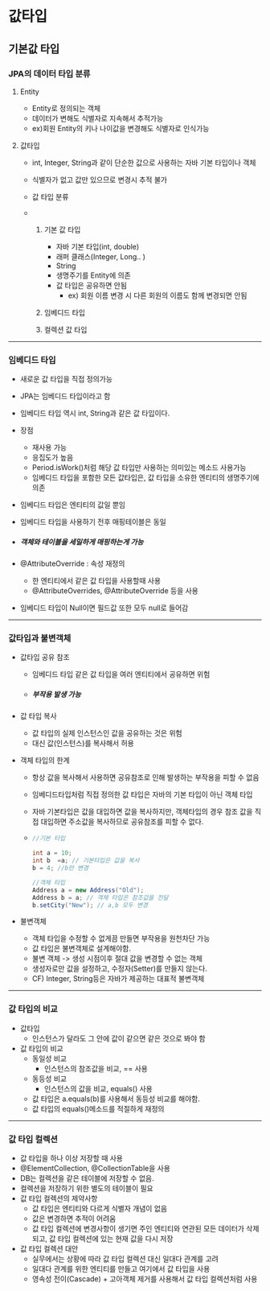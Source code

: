 # 값타입

## 기본값 타입

### JPA의 데이터 타입 분류

1. Entity

   - Entity로 정의되는 객체
   - 데이터가 변해도 식별자로 지속해서 추적가능
   - ex)회원 Entity의 키나 나이값을 변경해도 식별자로 인식가능

2. 값타입

   - int, Integer, String과 같이 단순한 값으로 사용하는 자바 기본 타입이나 객체

   - 식별자가 없고 값만 있으므로 변경시 추적 불가

   - 값 타입 분류

   - 1. 기본 값 타입
        - 자바 기본 타입(int, double)
        - 래퍼 클래스(Integer, Long.. )
        - String
        - 생명주기를 Entity에 의존
        - 값 타입은 공유하면 안됨
          - ex) 회원 이름 변경 시 다른 회원의 이름도 함께 변경되면 안됨
     2. 임베디드 타입

     3. 컬렉션 값 타입



---



### 임베디드 타입

* 새로운 값 타입을 직접 정의가능

* JPA는 임베디드 타입이라고 함

* 임베디드 타입 역시 int, String과 같은 값 타입이다.

* 장점

  * 재사용 가능
  * 응집도가 높음
  * Period.isWork()처럼 해당 값 타입만 사용하는 의미있는 메소드 사용가능
  * 임베디드 타입을 포함한 모든 값타입은, 값 타입을 소유한 엔티티의 생명주기에 의존

* 임베디드 타입은 엔티티의 값일 뿐임

* 임베디드 타입을 사용하기 전후 매핑테이블은 동일

* ##### 객체와 테이블을 세밀하게 매핑하는게 가능

* @AttributeOverride : 속성 재정의

  * 한 엔티티에서 같은 값 타입을 사용할때 사용
  * @AttributeOverrides, @AttributeOverride 등을 사용

* 임베디드 타입이 Null이면 필드값 또한 모두 null로 들어감



---



### 값타입과 불변객체

* 값타입 공유 참조

  * 임베디드 타입 같은 값 타입을 여러 엔티티에서 공유하면 위험

  * ##### 부작용 발생 가능

* 값 타입 복사

  * 값 타입의 실제 인스턴스인 값을 공유하는 것은 위험
  * 대신 값(인스턴스)를 복사해서 허용

* 객체 타입의 한계

  * 항상 값을 복사해서 사용하면 공유참조로 인해 발생하는 부작용을 피할 수 없음

  * 임베디드타입처럼 직접 정의한 값 타입은 자바의 기본 타입이 아닌 객체 타입

  * 자바 기본타입은 값을 대입하면 값을 복사하지만, 객체타입의 경우 참조 값을 직접 대입하면 주소값을 복사하므로 공유참조를 피할 수 없다. 

  * ```java
    //기본 타입
    
    int a = 10;
    int b  =a; // 기본타입은 값을 복사
    b = 4; //b만 변경
    
    //객체 타입
    Address a = new Address("Old");
    Address b = a; // 객체 타입은 참조값을 전달
    b.setCity("New"); // a,b 모두 변경
    ```

* 불변객체

  * 객체 타입을 수정할 수 없게끔 만들면 부작용을 원천차단 가능
  * 값 타입은 불변객체로 설계해야함.
  * 불변 객체 -> 생성 시점이후 절대 값을 변경할 수 없는 객체
  * 생성자로만 값을 설정하고, 수정자(Setter)를 만들지 않는다.
  * CF) Integer, String등은 자바가 제공하는 대표적 불변객체

---

### 값 타입의 비교

* 값타입 
  * 인스턴스가 달라도 그 안에 값이 같으면 같은 것으로 봐야 함	
* 값 타입의 비교
  * 동일성 비교 
    * 인스턴스의 참조값을 비교, == 사용
  * 동등성 비교
    * 인스턴스의 값을 비교, equals() 사용
  * 값 타입은 a.equals(b)를 사용해서 동등성 비교를 해야함.
  * 값 타입의 equals()메소드를 적절하게 재정의

---

### 값 타입 컬렉션

* 값 타입을 하나 이상 저장할 때 사용
* @ElementCollection, @CollectionTable을 사용
* DB는 컬렉션을 같은 테이블에 저장할 수 없음.
* 컬렉션을 저장하기 위한 별도의 테이블이 필요
* 값 타입 컬렉션의 제약사항
  * 값 타입은 엔티티와 다르게 식별자 개념이 없음
  * 값은 변경하면 추적이 어려움
  * 값 타입 컬렉션에 변경사항이 생기면 주인 엔티티와 연관된 모든 데이터가 삭제되고, 값 타입 컬렉션에 있는 현재 값을 다시 저장
* 값 타입 컬렉션 대안
  * 실무에서는 상황에 따라 값 타입 컬렉션 대신 일대다 관계를 고려
  * 일대다 관계를 위한 엔티티를 만들고 여기에서 값 타입을 사용
  * 영속성 전이(Cascade) + 고아객체 제거를 사용해서 값 타입 컬렉션처럼 사용














